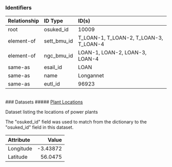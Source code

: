 ### Identifiers

| Relationship   | ID Type     | ID(s)                                  |
|:---------------|:------------|:---------------------------------------|
| root           | osuked_id   | 10009                                  |
| element-of     | sett_bmu_id | T_LOAN-1, T_LOAN-2, T_LOAN-3, T_LOAN-4 |
| element-of     | ngc_bmu_id  | LOAN-1, LOAN-2, LOAN-3, LOAN-4         |
| same-as        | esail_id    | LOAN                                   |
| same-as        | name        | Longannet                              |
| same-as        | eutl_id     | 96923                                  |

<br>
### Datasets
##### <a href="https://raw.githubusercontent.com/OSUKED/Dictionary-Datasets/main/datasets/plant-locations/datapackage.json">Plant Locations</a>

Dataset listing the locations of power plants

The "osuked_id" field was used to match from the dictionary to the "osuked_id" field in this dataset.

| Attribute   |    Value |
|:------------|---------:|
| Longitude   | -3.43872 |
| Latitude    | 56.0475  |
